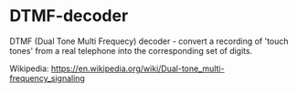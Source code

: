 # DTMF-decoder
DTMF (Dual Tone Multi Frequecy) decoder - convert a recording of 'touch tones' from a real telephone into the corresponding set of digits.

Wikipedia: https://en.wikipedia.org/wiki/Dual-tone_multi-frequency_signaling
